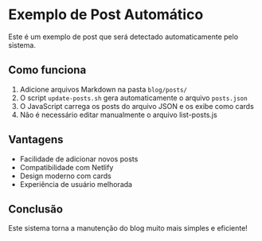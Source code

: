 # Exemplo de Post Automático

Este é um exemplo de post que será detectado automaticamente pelo sistema.

## Como funciona

1. Adicione arquivos Markdown na pasta `blog/posts/`
2. O script `update-posts.sh` gera automaticamente o arquivo `posts.json`
3. O JavaScript carrega os posts do arquivo JSON e os exibe como cards
4. Não é necessário editar manualmente o arquivo list-posts.js

## Vantagens

- Facilidade de adicionar novos posts
- Compatibilidade com Netlify
- Design moderno com cards
- Experiência de usuário melhorada

## Conclusão

Este sistema torna a manutenção do blog muito mais simples e eficiente!
